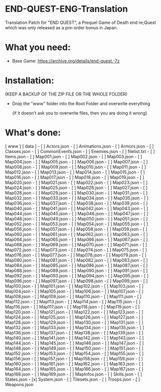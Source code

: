 # END-QUEST-ENG-Translation
Translation Patch for "END QUEST", a Prequel Game of Death end re;Quest which was only released as a pre-order bonus in Japan.

# What you need:
- Base Game: https://archive.org/details/end-quest.-7z

# Installation: 
(KEEP A BACKUP OF THE ZIP FILE OR THE WHOLE FOLDER)
- Drop the "www" folder into the Root Folder and overwrite everything

  (if it doesn't ask you to overwrite files, then you are doing it wrong)

# What's done:

[ www ]
  [ data ]
    - [ ] Actors.json
    - [ ] Animations.json
    - [ ] Armors.json
    - [ ] Classes.json
    - [ ] CommonEvents.json
    - [ ] Enemies.json
    - [ ] filelist.txt
    - [ ] Items.json
    - [ ] Map001.json
    - [ ] Map002.json
    - [ ] Map003.json
    - [ ] Map004.json
    - [ ] Map005.json
    - [ ] Map006.json
    - [ ] Map007.json
    - [ ] Map008.json
    - [ ] Map009.json
    - [ ] Map010.json
    - [ ] Map011.json
    - [ ] Map012.json
    - [ ] Map013.json
    - [ ] Map014.json
    - [ ] Map015.json
    - [ ] Map016.json
    - [ ] Map017.json
    - [ ] Map018.json
    - [ ] Map019.json
    - [ ] Map020.json
    - [ ] Map021.json
    - [ ] Map022.json
    - [ ] Map023.json
    - [ ] Map024.json
    - [ ] Map025.json
    - [ ] Map026.json
    - [ ] Map027.json
    - [ ] Map028.json
    - [ ] Map029.json
    - [ ] Map030.json
    - [ ] Map031.json
    - [ ] Map032.json
    - [ ] Map033.json
    - [ ] Map034.json
    - [ ] Map035.json
    - [ ] Map036.json
    - [ ] Map037.json
    - [ ] Map038.json
    - [ ] Map039.json
    - [ ] Map040.json
    - [ ] Map041.json
    - [ ] Map042.json
    - [ ] Map043.json
    - [ ] Map044.json
    - [ ] Map045.json
    - [ ] Map046.json
    - [ ] Map047.json
    - [ ] Map048.json
    - [ ] Map049.json
    - [ ] Map050.json
    - [ ] Map051.json
    - [ ] Map052.json
    - [ ] Map053.json
    - [ ] Map054.json
    - [ ] Map055.json
    - [ ] Map056.json
    - [ ] Map057.json
    - [ ] Map058.json
    - [ ] Map059.json
    - [ ] Map060.json
    - [ ] Map061.json
    - [ ] Map062.json
    - [ ] Map063.json
    - [ ] Map064.json
    - [ ] Map065.json
    - [ ] Map066.json
    - [ ] Map067.json
    - [ ] Map068.json
    - [ ] Map069.json
    - [ ] Map070.json
    - [ ] Map071.json
    - [ ] Map072.json
    - [ ] Map073.json
    - [ ] Map074.json
    - [ ] Map075.json
    - [ ] Map076.json
    - [ ] Map077.json
    - [ ] Map078.json
    - [ ] Map079.json
    - [ ] Map080.json
    - [ ] Map081.json
    - [ ] Map082.json
    - [ ] Map083.json
    - [ ] Map084.json
    - [ ] Map085.json
    - [ ] Map086.json
    - [ ] Map087.json
    - [ ] Map088.json
    - [ ] Map089.json
    - [ ] Map090.json
    - [ ] Map091.json
    - [ ] Map092.json
    - [ ] Map093.json
    - [ ] Map094.json
    - [ ] Map095.json
    - [ ] Map096.json
    - [ ] Map097.json
    - [ ] Map098.json
    - [ ] Map099.json
    - [ ] Map100.json
    - [ ] Map101.json
    - [ ] Map102.json
    - [ ] Map103.json
    - [ ] Map104.json
    - [ ] Map105.json
    - [ ] Map106.json
    - [ ] Map107.json
    - [ ] Map108.json
    - [ ] Map109.json
    - [ ] Map110.json
    - [ ] Map111.json
    - [ ] Map112.json
    - [ ] Map113.json
    - [ ] Map114.json
    - [ ] Map115.json
    - [ ] Map116.json
    - [ ] Map117.json
    - [ ] Map118.json
    - [ ] Map119.json
    - [ ] Map120.json
    - [ ] Map121.json
    - [ ] Map122.json
    - [ ] Map123.json
    - [ ] Map124.json
    - [ ] Map125.json
    - [ ] Map126.json
    - [ ] Map127.json
    - [ ] Map128.json
    - [ ] Map129.json
    - [ ] Map130.json
    - [ ] Map131.json
    - [ ] Map132.json
    - [ ] Map133.json
    - [ ] Map134.json
    - [ ] Map135.json
    - [ ] Map136.json
    - [ ] Map137.json
    - [ ] Map138.json
    - [ ] Map139.json
    - [ ] Map140.json
    - [ ] Map141.json
    - [ ] Map142.json
    - [ ] Map143.json
    - [ ] Map144.json
    - [ ] Map145.json
    - [ ] Map146.json
    - [ ] Map147.json
    - [ ] Map148.json
    - [ ] Map149.json
    - [ ] Map150.json
    - [ ] Map151.json
    - [ ] Map152.json
    - [ ] Map153.json
    - [ ] Map154.json
    - [ ] Map155.json
    - [ ] Map156.json
    - [ ] Map157.json
    - [ ] Map158.json
    - [ ] Map159.json
    - [ ] Map160.json
    - [ ] Map161.json
    - [ ] Map162.json
    - [ ] Map163.json
    - [ ] Map164.json
    - [ ] Map165.json
    - [ ] Map166.json
    - [ ] Map167.json
    - [ ] Map168.json
    - [ ] Map169.json
    - [ ] MapInfos.json
    - [ ] Skills.json
    - [ ] States.json
    - [x] System.json
    - [ ] Tilesets.json
    - [ ] Troops.json
    - [ ] Weapons.json